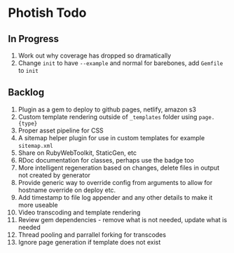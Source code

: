 # Photish Todo

## In Progress

1. Work out why coverage has dropped so dramatically
1. Change `init` to have `--example` and normal for barebones, add `Gemfile` to
   `init`

## Backlog

1. Plugin as a gem to deploy to github pages, netlify, amazon s3
1. Custom template rendering outside of `_templates` folder using `page.{type}`
1. Proper asset pipeline for CSS
1. A sitemap helper plugin for use in custom templates for example
   `sitemap.xml`
1. Share on RubyWebToolkit, StaticGen, etc
1. RDoc documentation for classes, perhaps use the badge too
1. More intelligent regeneration based on changes, delete files in output not
   created by generator
1. Provide generic way to override config from arguments to allow for hostname
   override on deploy etc.
1. Add timestamp to file log appender and any other details to make it more
   useable
1. Video transcoding and template rendering
1. Review gem dependencies - remove what is not needed, update what is needed
1. Thread pooling and parrallel forking for transcodes
1. Ignore page generation if template does not exist
